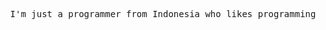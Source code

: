 <p align="center">
   <samp>
    I'm just a programmer from Indonesia who likes programming
  </samp>
</p>
